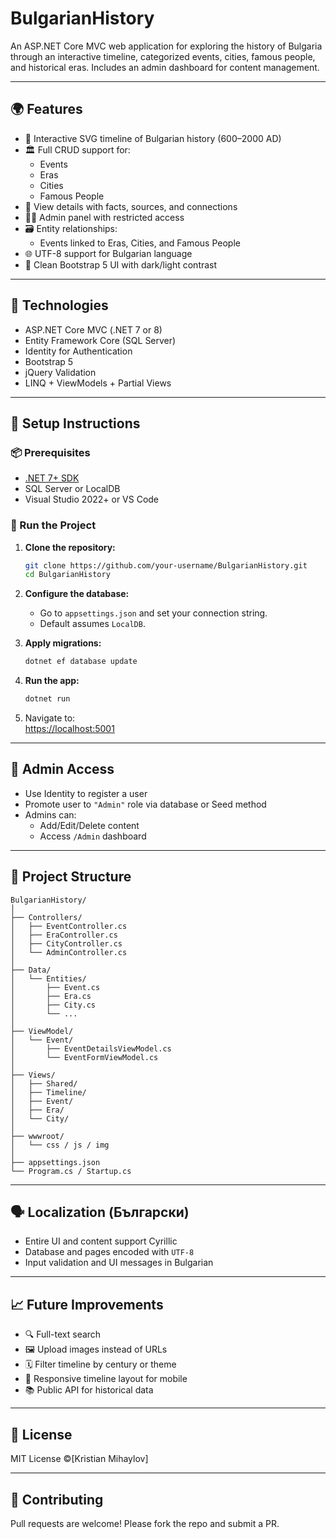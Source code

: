 # BulgarianHistory

An ASP.NET Core MVC web application for exploring the history of Bulgaria through an interactive timeline, categorized events, cities, famous people, and historical eras. Includes an admin dashboard for content management.

---

## 🌍 Features

- 📜 Interactive SVG timeline of Bulgarian history (600–2000 AD)
- 🏛️ Full CRUD support for:
  - Events
  - Eras
  - Cities
  - Famous People
- 🧠 View details with facts, sources, and connections
- 👨‍💼 Admin panel with restricted access
- 🗃️ Entity relationships:
  - Events linked to Eras, Cities, and Famous People
- 🌐 UTF-8 support for Bulgarian language
- 🎨 Clean Bootstrap 5 UI with dark/light contrast

---

## 🧱 Technologies

- ASP.NET Core MVC (.NET 7 or 8)
- Entity Framework Core (SQL Server)
- Identity for Authentication
- Bootstrap 5
- jQuery Validation
- LINQ + ViewModels + Partial Views

---

## 🧰 Setup Instructions

### 📦 Prerequisites

- [.NET 7+ SDK](https://dotnet.microsoft.com/download)
- SQL Server or LocalDB
- Visual Studio 2022+ or VS Code

### 🚀 Run the Project

1. **Clone the repository:**

   ```bash
   git clone https://github.com/your-username/BulgarianHistory.git
   cd BulgarianHistory
   ```

2. **Configure the database:**

   - Go to `appsettings.json` and set your connection string.
   - Default assumes `LocalDB`.

3. **Apply migrations:**

   ```bash
   dotnet ef database update
   ```

4. **Run the app:**

   ```bash
   dotnet run
   ```

5. Navigate to:  
   [https://localhost:5001](https://localhost:5001)

---

## 🔐 Admin Access

- Use Identity to register a user
- Promote user to `"Admin"` role via database or Seed method
- Admins can:
  - Add/Edit/Delete content
  - Access `/Admin` dashboard

---

## 📂 Project Structure

```
BulgarianHistory/
│
├── Controllers/
│   ├── EventController.cs
│   ├── EraController.cs
│   ├── CityController.cs
│   └── AdminController.cs
│
├── Data/
│   └── Entities/
│       ├── Event.cs
│       ├── Era.cs
│       ├── City.cs
│       └── ...
│
├── ViewModel/
│   └── Event/
│       ├── EventDetailsViewModel.cs
│       └── EventFormViewModel.cs
│
├── Views/
│   ├── Shared/
│   ├── Timeline/
│   ├── Event/
│   ├── Era/
│   └── City/
│
├── wwwroot/
│   └── css / js / img
│
├── appsettings.json
└── Program.cs / Startup.cs
```

---

## 🗣️ Localization (Български)

- Entire UI and content support Cyrillic
- Database and pages encoded with `UTF-8`
- Input validation and UI messages in Bulgarian

---

## 📈 Future Improvements

- 🔍 Full-text search
- 🖼️ Upload images instead of URLs
- 🗓️ Filter timeline by century or theme
- 📱 Responsive timeline layout for mobile
- 📚 Public API for historical data

---

## 🧾 License

MIT License ©[Kristian Mihaylov]

---

## 🤝 Contributing

Pull requests are welcome! Please fork the repo and submit a PR.
